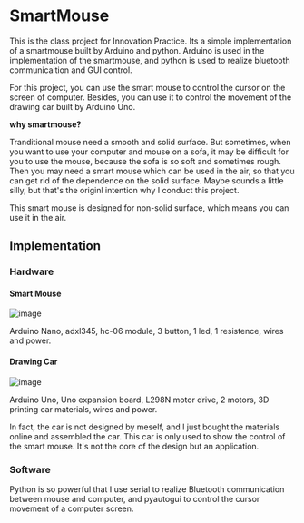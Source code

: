 # SmartMouse
This is the class project for Innovation Practice. Its a simple implementation of a smartmouse built by Arduino and python. Arduino is used in the implementation of the smartmouse, and python is used to realize bluetooth communicaition and GUI control. 

For this project, you can use the smart mouse to control the cursor on the screen of computer. Besides, you can use it to control the movement of the drawing car built by Arduino Uno.

**why smartmouse?**

Tranditional mouse need a smooth and solid surface. But sometimes, when you want to use your computer and mouse on a sofa, it may be difficult for you to use the mouse, because the sofa is so soft and sometimes rough. Then you may need a smart mouse which can be used in the air, so that you can get rid of the dependence on the solid surface. Maybe sounds a little silly, but that's the originl intention why I conduct this project. 

This smart mouse is designed for non-solid surface, which means you can use it in the air. 

## Implementation

### Hardware
#### Smart Mouse
![image](https://user-images.githubusercontent.com/71683792/137585064-d9e89662-c9ad-4f06-9493-e6558c085deb.png)

Arduino Nano, adxl345, hc-06 module, 3 button, 1 led, 1 resistence, wires and power.

#### Drawing Car
![image](https://user-images.githubusercontent.com/71683792/137585076-6dc9d784-2310-434b-984a-dd3b422f529b.png)

Arduino Uno, Uno expansion board, L298N motor drive, 2 motors, 3D printing car materials, wires and power. 

In fact, the car is not designed by meself, and I just bought the materials online and assembled the car. This car is only used to show the control of the smart mouse. It's not the core of the design but an application.

### Software
Python is so powerful that I use serial to realize Bluetooth communication between mouse and computer, and pyautogui to control the cursor movement of a computer screen. 
